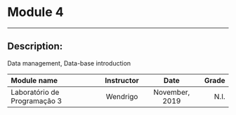 # Module 4

--- 

## Description: 
Data management, Data-base introduction 

| Module name | Instructor | Date | Grade |
| :---------- | :--------: | :---: | ----: |
| Laboratório de Programação 3 | Wendrigo | November, 2019 | N.I. |
